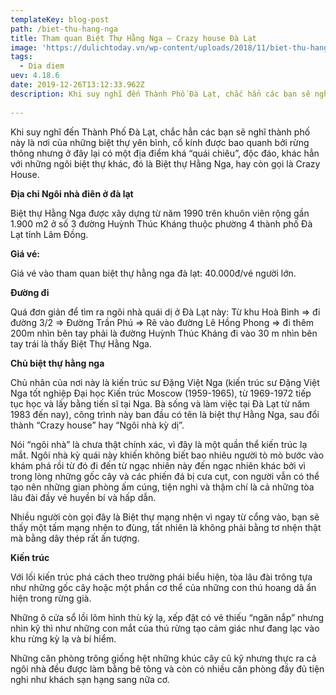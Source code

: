 ```yaml
---
templateKey: blog-post
path: /biet-thu-hang-nga
title: Tham quan Biệt Thự Hằng Nga – Crazy house Đà Lạt
image: 'https://dulichtoday.vn/wp-content/uploads/2018/11/biet-thu-hang-nga-du-lich-da-lat-4-ngay-3-dem.jpg' 
tags:
  - Dia diem
uev: 4.18.6
date: 2019-12-26T13:12:33.962Z
description: Khi suy nghĩ đến Thành Phố Đà Lạt, chắc hẳn các bạn sẽ nghĩ thành phố này là nơi của những biệt thự yên bình, cổ kính được bao quanh bởi rừng thông nhưng ở đây lại có một địa điểm khá “quái chiêu”...
 
---
```


Khi suy nghĩ đến Thành Phố Đà Lạt, chắc hẳn các bạn sẽ nghĩ thành phố này là nơi của những biệt thự yên bình, cổ kính được bao quanh bởi rừng thông nhưng ở đây lại có một địa điểm khá “quái chiêu”, độc đáo, khác hẳn với những ngôi biệt thự khác, đó là Biệt thự Hằng Nga, hay còn gọi là Crazy House.


**Địa chỉ Ngôi nhà điên ở đà lạt**

Biệt thự Hằng Nga được xây dựng từ năm 1990 trên khuôn viên rộng gần 1.900 m2 ở số 3 đường Huỳnh Thúc Kháng thuộc phường 4 thành phố Đà Lạt tỉnh Lâm Đồng.

**Giá vé:**

Giá vé vào tham quan biệt thự hằng nga đà lạt: 40.000đ/vé người lớn.

**Đường đi**

Quá đơn giản để tìm ra ngôi nhà quái dị ở Đà Lạt này: Từ khu Hoà Bình => đi đường 3/2 => Đường Trần Phú => Rẽ vào đường Lê Hồng Phong => đi thêm 200m nhìn bên tay phải là đường Huỳnh Thúc Kháng đi vào 30 m nhìn bên tay trái là thấy Biệt Thự Hằng Nga.


**Chủ biệt thự hằng nga**

Chủ nhân của nơi này là kiến trúc sư Đặng Việt Nga (kiến trúc sư Đặng Việt Nga tốt nghiệp Đại học Kiến trúc Moscow (1959-1965), từ 1969-1972 tiếp tục học và lấy bằng tiến sĩ tại Nga. Bà sống và làm việc tại Đà Lạt từ năm 1983 đến nay), công trình này ban đầu có tên là biệt thự Hằng Nga, sau đổi thành “Crazy house” hay “Ngôi nhà kỳ dị”.

Nói “ngôi nhà” là chưa thật chính xác, vì đây là một quần thể kiến trúc lạ mắt. Ngôi nhà kỳ quái này khiến không biết bao nhiêu người tò mò bước vào khám phá rồi từ đó đi đến từ ngạc nhiên này đến ngạc nhiên khác bởi vì trong lòng những gốc cây và các phiến đá bị cưa cụt, con người vẫn có thể tạo nên những gian phòng ấm cúng, tiện nghi và thậm chí là cả những tòa lâu đài đầy vẻ huyền bí và hấp dẫn.

Nhiều người còn gọi đây là Biệt thự mạng nhện vì ngay từ cổng vào, bạn sẽ thấy một tấm mạng nhện to đùng, tất nhiên là không phải bằng tơ nhện thật mà bằng dây thép rất ấn tượng.

**Kiến trúc**

Với lối kiến trúc phá cách theo trường phái biểu hiện, tòa lâu đài trông tựa như những gốc cây hoặc một phần cơ thể của những con thú hoang dã ẩn hiện trong rừng già.

Những ô cửa sổ lồi lõm hình thù kỳ lạ, xếp đặt có vẻ thiếu “ngăn nắp” nhưng nhìn kỹ thì như những con mắt của thú rừng tạo cảm giác như đang lạc vào khu rừng kỳ lạ và bí hiểm.

Những căn phòng trông giống hệt những khúc cây cũ kỹ nhưng thực ra cả ngôi nhà đều được làm bằng bê tông và còn có nhiều căn phòng đầy đủ tiện nghi như khách sạn hạng sang nữa cơ.